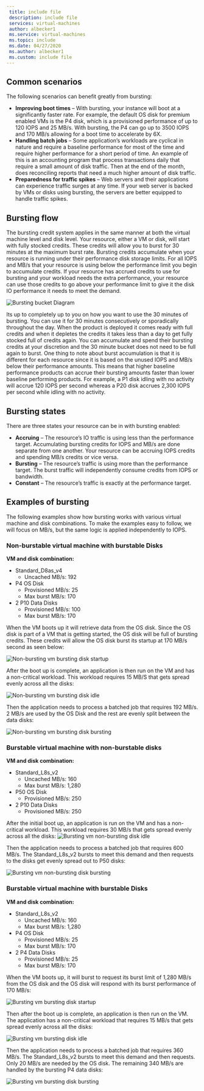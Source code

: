 ```yaml
---
 title: include file
 description: include file
 services: virtual-machines
 author: albecker1
 ms.service: virtual-machines
 ms.topic: include
 ms.date: 04/27/2020
 ms.author: albecker1
 ms.custom: include file
---
```

## Common scenarios
The following scenarios can benefit greatly from bursting:
- **Improving boot times**  – With bursting, your instance will boot at a significantly faster rate. For example, the default OS disk for premium enabled VMs is the P4 disk, which is a provisioned performance of up to 120 IOPS and 25 MB/s. With bursting, the P4 can go up to 3500 IOPS and 170 MB/s allowing for a boot time to accelerate by 6X.
- **Handling batch jobs** – Some application’s workloads are cyclical in nature and require a baseline performance for most of the time and require higher performance for a short period of time. An example of this is an accounting program that process transactions daily that require a small amount of disk traffic. Then at the end of the month, does reconciling reports that need a much higher amount of disk traffic.
- **Preparedness for traffic spikes** – Web servers and their applications can experience traffic surges at any time. If your web server is backed by VMs or disks using bursting, the servers are better equipped to handle traffic spikes. 

## Bursting flow
The bursting credit system applies in the same manner at both the virtual machine level and disk level. Your resource, either a VM or disk, will start with fully stocked credits. These credits will allow you to burst for 30 minutes at the maximum burst rate. Bursting credits accumulate when your resource is running under their performance disk storage limits. For all IOPS and MB/s that your resource is using below the performance limit you begin to accumulate credits. If your resource has accrued credits to use for bursting and your workload needs the extra performance, your resource can use those credits to go above your performance limit to give it the disk IO performance it needs to meet the demand.



![Bursting bucket Diagram](media/managed-disks-bursting/bucket-diagram.jpg)

Its up to completely up to you on how you want to use the 30 minutes of bursting. You can use it for 30 minutes consecutively or sporadically throughout the day. When the product is deployed it comes ready with full credits and when it depletes the credits it takes less than a day to get fully stocked full of credits again. You can accumulate and spend their bursting credits at your discretion and the 30 minute bucket does not need to be full again to burst. One thing to note about burst accumulation is that it is different for each resource since it is based on the unused IOPS and MB/s below their performance amounts. This means that higher baseline performance products can accrue their bursting amounts faster than lower baseline performing products. For example, a P1 disk idling with no activity will accrue 120 IOPS per second whereas a P20 disk accrues 2,300 IOPS per second while idling with no activity.

## Bursting states
There are three states your resource can be in with bursting enabled:
- **Accruing** – The resource’s IO traffic is using less than the performance target. Accumulating bursting credits for IOPS and MB/s are done separate from one another. Your resource can be accruing IOPS credits and spending MB/s credits or vice versa.
- **Bursting** – The resource’s traffic is using more than the performance target. The burst traffic will independently consume credits from IOPS or bandwidth.
- **Constant** – The resource’s traffic is exactly at the performance target.

## Examples of bursting
The following examples show how bursting works with various virtual machine and disk combinations. To make the examples easy to follow, we will focus on MB/s, but the same logic is applied independently to IOPS.

### Non-burstable virtual machine with burstable Disks
**VM and disk combination:** 
- Standard_D8as_v4 
    - Uncached MB/s: 192
- P4 OS Disk
    - Provisioned MB/s: 25
    - Max burst MB/s: 170 
- 2 P10 Data Disks 
    - Provisioned MB/s: 100
    - Max burst MB/s: 170

 When the VM boots up it will retrieve data from the OS disk. Since the OS disk is part of a VM that is getting started, the OS disk will be full of bursting credits. These credits will allow the OS disk burst its startup at 170 MB/s second as seen below:

![Non-bursting vm bursting disk startup](media/managed-disks-bursting/nonbursting-vm-busting-disk/nonbusting-vm-bursting-disk-startup.jpg)

After the boot up is complete, an application is then run on the VM and has a non-critical workload. This workload requires 15 MB/S that gets spread evenly across all the disks:

![Non-bursting vm bursting disk idle](media/managed-disks-bursting/nonbursting-vm-busting-disk/nonbusting-vm-bursting-disk-idling.jpg)

Then the application needs to process a batched job that requires 192 MB/s. 2 MB/s are used by the OS Disk and the rest are evenly split between the data disks:

![Non-bursting vm bursting disk bursting](media/managed-disks-bursting/nonbursting-vm-busting-disk/nonbusting-vm-bursting-disk-bursting.jpg)

### Burstable virtual machine with non-burstable disks
**VM and disk combination:** 
- Standard_L8s_v2 
    - Uncached MB/s: 160
    - Max burst MB/s: 1,280
- P50 OS Disk
    - Provisioned MB/s: 250 
- 2 P10 Data Disks 
    - Provisioned MB/s: 250

 After the initial boot up, an application is run on the VM and has a non-critical workload. This workload requires 30 MB/s that gets spread evenly across all the disks:
![Bursting vm non-bursting disk idle](media/managed-disks-bursting/bursting-vm-nonbursting-disk/burst-vm-nonbursting-disk-normal.jpg)

Then the application needs to process a batched job that requires 600 MB/s. The Standard_L8s_v2 bursts to meet this demand and then requests to the disks get evenly spread out to P50 disks:

![Bursting vm non-bursting disk bursting](media/managed-disks-bursting/bursting-vm-nonbursting-disk/burst-vm-nonbursting-disk-bursting.jpg)
### Burstable virtual machine with burstable Disks
**VM and disk combination:** 
- Standard_L8s_v2 
    - Uncached MB/s: 160
    - Max burst MB/s: 1,280
- P4 OS Disk
    - Provisioned MB/s: 25
    - Max burst MB/s: 170 
- 2 P4 Data Disks 
    - Provisioned MB/s: 25
    - Max burst MB/s: 170 

When the VM boots up, it will burst to request its burst limit of 1,280 MB/s from the OS disk and the OS disk will respond with its burst performance of 170 MB/s:

![Bursting vm bursting disk startup](media/managed-disks-bursting/bursting-vm-bursting-disk/burst-vm-burst-disk-startup.jpg)

Then after the boot up is complete, an application is then run on the VM. The application has a non-critical workload that requires 15 MB/s that gets spread evenly across all the disks:

![Bursting vm bursting disk idle](media/managed-disks-bursting/bursting-vm-bursting-disk/burst-vm-burst-disk-idling.jpg)

Then the application needs to process a batched job that requires 360 MB/s. The Standard_L8s_v2 bursts to meet this demand and then requests. Only 20 MB/s are needed by the OS disk. The remaining 340 MB/s are handled by the bursting P4 data disks:  

![Bursting vm bursting disk bursting](media/managed-disks-bursting/bursting-vm-bursting-disk/burst-vm-burst-disk-bursting.jpg)
